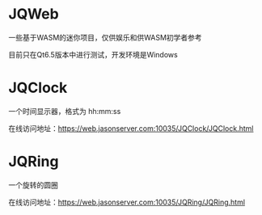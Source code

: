 # JQWeb

一些基于WASM的迷你项目，仅供娱乐和供WASM初学者参考

目前只在Qt6.5版本中进行测试，开发环境是Windows

# JQClock

一个时间显示器，格式为 hh:mm:ss

在线访问地址：https://web.jasonserver.com:10035/JQClock/JQClock.html

# JQRing

一个旋转的圆圈

在线访问地址：https://web.jasonserver.com:10035/JQRing/JQRing.html
